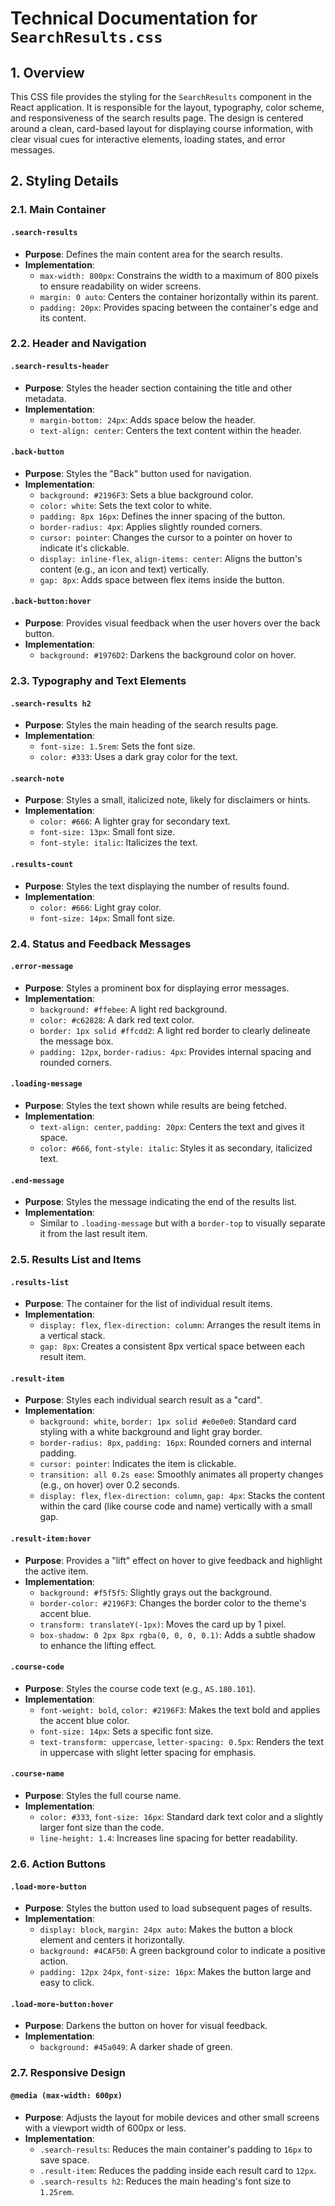 # Technical Documentation for `SearchResults.css`

## 1. Overview

This CSS file provides the styling for the `SearchResults` component in the React application. It is responsible for the layout, typography, color scheme, and responsiveness of the search results page. The design is centered around a clean, card-based layout for displaying course information, with clear visual cues for interactive elements, loading states, and error messages.

## 2. Styling Details

### 2.1. Main Container

#### `.search-results`
- **Purpose**: Defines the main content area for the search results.
- **Implementation**:
    - `max-width: 800px`: Constrains the width to a maximum of 800 pixels to ensure readability on wider screens.
    - `margin: 0 auto`: Centers the container horizontally within its parent.
    - `padding: 20px`: Provides spacing between the container's edge and its content.

### 2.2. Header and Navigation

#### `.search-results-header`
- **Purpose**: Styles the header section containing the title and other metadata.
- **Implementation**:
    - `margin-bottom: 24px`: Adds space below the header.
    - `text-align: center`: Centers the text content within the header.

#### `.back-button`
- **Purpose**: Styles the "Back" button used for navigation.
- **Implementation**:
    - `background: #2196F3`: Sets a blue background color.
    - `color: white`: Sets the text color to white.
    - `padding: 8px 16px`: Defines the inner spacing of the button.
    - `border-radius: 4px`: Applies slightly rounded corners.
    - `cursor: pointer`: Changes the cursor to a pointer on hover to indicate it's clickable.
    - `display: inline-flex`, `align-items: center`: Aligns the button's content (e.g., an icon and text) vertically.
    - `gap: 8px`: Adds space between flex items inside the button.

#### `.back-button:hover`
- **Purpose**: Provides visual feedback when the user hovers over the back button.
- **Implementation**:
    - `background: #1976D2`: Darkens the background color on hover.

### 2.3. Typography and Text Elements

#### `.search-results h2`
- **Purpose**: Styles the main heading of the search results page.
- **Implementation**:
    - `font-size: 1.5rem`: Sets the font size.
    - `color: #333`: Uses a dark gray color for the text.

#### `.search-note`
- **Purpose**: Styles a small, italicized note, likely for disclaimers or hints.
- **Implementation**:
    - `color: #666`: A lighter gray for secondary text.
    - `font-size: 13px`: Small font size.
    - `font-style: italic`: Italicizes the text.

#### `.results-count`
- **Purpose**: Styles the text displaying the number of results found.
- **Implementation**:
    - `color: #666`: Light gray color.
    - `font-size: 14px`: Small font size.

### 2.4. Status and Feedback Messages

#### `.error-message`
- **Purpose**: Styles a prominent box for displaying error messages.
- **Implementation**:
    - `background: #ffebee`: A light red background.
    - `color: #c62828`: A dark red text color.
    - `border: 1px solid #ffcdd2`: A light red border to clearly delineate the message box.
    - `padding: 12px`, `border-radius: 4px`: Provides internal spacing and rounded corners.

#### `.loading-message`
- **Purpose**: Styles the text shown while results are being fetched.
- **Implementation**:
    - `text-align: center`, `padding: 20px`: Centers the text and gives it space.
    - `color: #666`, `font-style: italic`: Styles it as secondary, italicized text.

#### `.end-message`
- **Purpose**: Styles the message indicating the end of the results list.
- **Implementation**:
    - Similar to `.loading-message` but with a `border-top` to visually separate it from the last result item.

### 2.5. Results List and Items

#### `.results-list`
- **Purpose**: The container for the list of individual result items.
- **Implementation**:
    - `display: flex`, `flex-direction: column`: Arranges the result items in a vertical stack.
    - `gap: 8px`: Creates a consistent 8px vertical space between each result item.

#### `.result-item`
- **Purpose**: Styles each individual search result as a "card".
- **Implementation**:
    - `background: white`, `border: 1px solid #e0e0e0`: Standard card styling with a white background and light gray border.
    - `border-radius: 8px`, `padding: 16px`: Rounded corners and internal padding.
    - `cursor: pointer`: Indicates the item is clickable.
    - `transition: all 0.2s ease`: Smoothly animates all property changes (e.g., on hover) over 0.2 seconds.
    - `display: flex`, `flex-direction: column`, `gap: 4px`: Stacks the content within the card (like course code and name) vertically with a small gap.

#### `.result-item:hover`
- **Purpose**: Provides a "lift" effect on hover to give feedback and highlight the active item.
- **Implementation**:
    - `background: #f5f5f5`: Slightly grays out the background.
    - `border-color: #2196F3`: Changes the border color to the theme's accent blue.
    - `transform: translateY(-1px)`: Moves the card up by 1 pixel.
    - `box-shadow: 0 2px 8px rgba(0, 0, 0, 0.1)`: Adds a subtle shadow to enhance the lifting effect.

#### `.course-code`
- **Purpose**: Styles the course code text (e.g., `AS.180.101`).
- **Implementation**:
    - `font-weight: bold`, `color: #2196F3`: Makes the text bold and applies the accent blue color.
    - `font-size: 14px`: Sets a specific font size.
    - `text-transform: uppercase`, `letter-spacing: 0.5px`: Renders the text in uppercase with slight letter spacing for emphasis.

#### `.course-name`
- **Purpose**: Styles the full course name.
- **Implementation**:
    - `color: #333`, `font-size: 16px`: Standard dark text color and a slightly larger font size than the code.
    - `line-height: 1.4`: Increases line spacing for better readability.

### 2.6. Action Buttons

#### `.load-more-button`
- **Purpose**: Styles the button used to load subsequent pages of results.
- **Implementation**:
    - `display: block`, `margin: 24px auto`: Makes the button a block element and centers it horizontally.
    - `background: #4CAF50`: A green background color to indicate a positive action.
    - `padding: 12px 24px`, `font-size: 16px`: Makes the button large and easy to click.

#### `.load-more-button:hover`
- **Purpose**: Darkens the button on hover for visual feedback.
- **Implementation**:
    - `background: #45a049`: A darker shade of green.

### 2.7. Responsive Design

#### `@media (max-width: 600px)`
- **Purpose**: Adjusts the layout for mobile devices and other small screens with a viewport width of 600px or less.
- **Implementation**:
    - `.search-results`: Reduces the main container's padding to `16px` to save space.
    - `.result-item`: Reduces the padding inside each result card to `12px`.
    - `.search-results h2`: Reduces the main heading's font size to `1.25rem`.